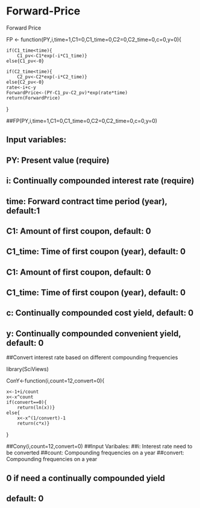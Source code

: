 # Forward-Price
Forward Price

FP <- function(PY,i,time=1,C1=0,C1_time=0,C2=0,C2_time=0,c=0,y=0){

	if(C1_time<time){
		C1_pv<-C1*exp(-i*C1_time)} 
	else{C1_pv<-0}

	if(C2_time<time){
		C2_pv<-C2*exp(-i*C2_time)}
	else{C2_pv<-0}
	rate<-i+c-y
	ForwardPrice<-(PY-C1_pv-C2_pv)*exp(rate*time)
	return(ForwardPrice)
}

##FP(PY,i,time=1,C1=0,C1_time=0,C2=0,C2_time=0,c=0,y=0)
##  Input variables:
##  PY: Present value (require)
##  i: Continually compounded interest rate (require)
##  time: Forward contract time period (year), default:1
##  C1: Amount of first coupon, default: 0
##  C1_time: Time of first coupon (year), default: 0
##  C1: Amount of first coupon, default: 0
##  C1_time: Time of first coupon (year), default: 0
##  c: Continually compounded cost yield, default: 0
##  y: Continually compounded convenient yield, default: 0


##Convert interest rate based on different compounding frequencies


library(SciViews)

ConY<-function(i,count=12,convert=0){

	x<-1+i/count
	x<-x^count
	if(convert==0){
		return(ln(x))}
	else{
		x<-x^(1/convert)-1
		return(c*x)}
		
}

##Cony(i,count=12,convert=0)
##Input Varibales:
##i: Interest rate need to be converted
##count: Compounding frequencies on a year
##convert: Compounding frequencies on a year
##         0 if need a continually compounded yield
##         default: 0
